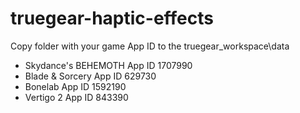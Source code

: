 # truegear-haptic-effects

Copy folder with your game App ID to the truegear_workspace\data

- Skydance's BEHEMOTH App ID 1707990
- Blade & Sorcery App ID 629730
- Bonelab	App ID 1592190
- Vertigo 2 App ID 843390
